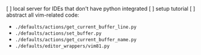[ ] local server for IDEs that don't have python integrated
[ ] setup tutorial
[ ] abstract all vim-related code:
  - `./defaults/actions/get_current_buffer_line.py`
  - `./defaults/actions/set_buffer.py`
  - `./defaults/actions/get_current_buffer_name.py`
  - `./defaults/editor_wrappers/vim81.py`
